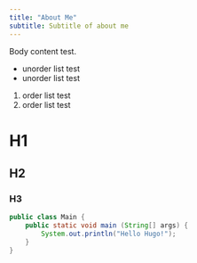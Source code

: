 ```yaml
---
title: "About Me"
subtitle: Subtitle of about me
---
```


Body content test.

- unorder list test
- unorder list test

1. order list test
2. order list test

# H1
## H2
### H3

``` java
public class Main {
    public static void main (String[] args) {
        System.out.println("Hello Hugo!");
    }
}
```

